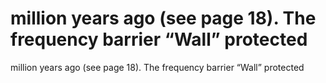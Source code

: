 # million years ago (see page 18). The frequency barrier “Wall” protected

million years ago (see page 18). The frequency barrier “Wall” protected